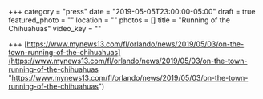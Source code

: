 +++
category = "press"
date = "2019-05-05T23:00:00-05:00"
draft = true
featured_photo = ""
location = ""
photos = []
title = "Running of the Chihuahuas"
video_key = ""

+++
[https://www.mynews13.com/fl/orlando/news/2019/05/03/on-the-town-running-of-the-chihuahuas](https://www.mynews13.com/fl/orlando/news/2019/05/03/on-the-town-running-of-the-chihuahuas "https://www.mynews13.com/fl/orlando/news/2019/05/03/on-the-town-running-of-the-chihuahuas")
